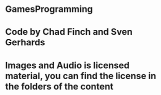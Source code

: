 # GamesProgramming
# Code by Chad Finch and Sven Gerhards 
# Images and Audio is licensed material, you can find the license in the folders of the content

